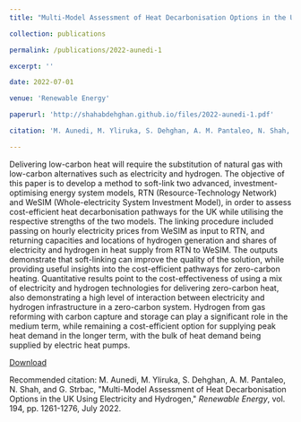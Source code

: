 ```yaml
---
title: "Multi-Model Assessment of Heat Decarbonisation Options in the UK Using Electricity and Hydrogen"

collection: publications

permalink: /publications/2022-aunedi-1

excerpt: ''

date: 2022-07-01

venue: 'Renewable Energy'

paperurl: 'http://shahabdehghan.github.io/files/2022-aunedi-1.pdf'

citation: 'M. Aunedi, M. Yliruka, S. Dehghan, A. M. Pantaleo, N. Shah, and G. Strbac, &quot;Multi-Model Assessment of Heat Decarbonisation Options in the UK Using Electricity and Hydrogen,&quot; <i>Renewable Energy</i>, vol. 194, pp. 1261-1276, July 2022.'

---
```


Delivering low-carbon heat will require the substitution of natural gas with low-carbon alternatives such as electricity and hydrogen. The objective of this paper is to develop a method to soft-link two advanced, investment-optimising energy system models, RTN (Resource-Technology Network) and WeSIM (Whole-electricity System Investment Model), in order to assess cost-efficient heat decarbonisation pathways for the UK while utilising the respective strengths of the two models. The linking procedure included passing on hourly electricity prices from WeSIM as input to RTN, and returning capacities and locations of hydrogen generation and shares of electricity and hydrogen in heat supply from RTN to WeSIM. The outputs demonstrate that soft-linking can improve the quality of the solution, while providing useful insights into the cost-efficient pathways for zero-carbon heating. Quantitative results point to the cost-effectiveness of using a mix of electricity and hydrogen technologies for delivering zero-carbon heat, also demonstrating a high level of interaction between electricity and hydrogen infrastructure in a zero-carbon system. Hydrogen from gas reforming with carbon capture and storage can play a significant role in the medium term, while remaining a cost-efficient option for supplying peak heat demand in the longer term, with the bulk of heat demand being supplied by electric heat pumps.

[Download](http://shahabdehghan.github.io/files/2022-aunedi-1.pdf)

Recommended citation: M. Aunedi, M. Yliruka, S. Dehghan, A. M. Pantaleo, N. Shah, and G. Strbac, &quot;Multi-Model Assessment of Heat Decarbonisation Options in the UK Using Electricity and Hydrogen,&quot; <i>Renewable Energy</i>, vol. 194, pp. 1261-1276, July 2022.
